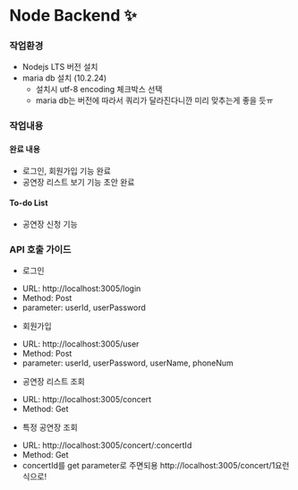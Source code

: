 # Node Backend :sparkles:  

### 작업환경
* Nodejs LTS 버전 설치
* maria db 설치 (10.2.24)
  * 설치시 utf-8 encoding 체크박스 선택
  * maria db는 버전에 따라서 쿼리가 달라진다니깐 미리 맞추는게 좋을 듯ㅠ

### 작업내용
#### 완료 내용
* 로그인, 회원가입 기능 완료
* 공연장 리스트 보기 기능 초안 완료
#### To-do List
* 공연장 신청 기능

### API 호출 가이드
* 로그인
- URL: http://localhost:3005/login  
- Method: Post
- parameter: userId, userPassword 

* 회원가입
- URL: http://localhost:3005/user
- Method: Post
- parameter: userId, userPassword, userName, phoneNum 

* 공연장 리스트 조회
- URL: http://localhost:3005/concert
- Method: Get

* 특정 공연장 조회
- URL: http://localhost:3005/concert/:concertId
- Method: Get
- concertId를 get parameter로 주면되용 http://localhost:3005/concert/1요런식으로!
